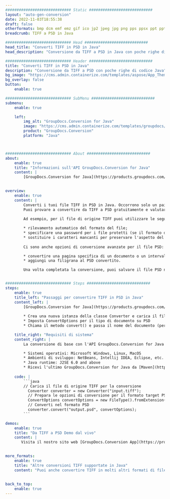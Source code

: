 ```yaml
---
############################# Static ############################
layout: "auto-gen-conversion"
date: 2022-11-03T18:55:38
draft: false
otherformats: bmp dcm emf emz gif ico jp2 jpeg jpg png pps ppsx ppt pptx psb psd svg svgz tga tif tiff webp wmf wmz
breadcrumb: TIFF a PSD in Java

############################# Head ############################
head_title: "Converti TIFF in PSD in Java"
head_description: "Conversione da TIFF a PSD in Java con poche righe di codice. Converti oltre 160 formati di file utilizzando l'API di conversione dei documenti GroupDocs per Java"

############################# Header ############################
title: "Converti TIFF in PSD in Java"
description: "Conversione da TIFF a PSD con poche righe di codice Java"
bg_image: "https://cms.admin.containerize.com/templates/aspose/App_Themes/V3/images/bg/header1.png"
bg_overlay: false
button:
    enable: true

############################# SubMenu ############################
submenu:
    enable: true

    left:
        img_alt: "GroupDocs.Conversion for Java"
        image: "https://cms.admin.containerize.com/templates/groupdocs/images/product-logos/90x90-noborder/groupdocs-conversion-java.png"
        product: "GroupDocs.Conversion"
        platform: "Java"



############################# About ############################
about:
    enable: true
    title: "Informazioni sull'API GroupDocs.Conversion for Java"
    content: |
        [GroupDocs.Conversion for Java](https://products.groupdocs.com/conversion/java/) è un'API di conversione di formati di file avanzata per la conversione tra formati di immagini e documenti popolari come Microsoft Office, OpenDocument, PDF, HTML, e-mail, CAD. e molto altro ancora con poche righe di codice. L'API nativa rileva automaticamente i formati dei documenti originali e offre molte opzioni per personalizzare i documenti convertiti. Insieme alla funzione di estrazione delle informazioni da un documento, supporta anche la memorizzazione nella cache dei risultati della conversione sul disco locale per impostazione predefinita. Tuttavia, qualsiasi tipo di archiviazione della cache può essere supportato implementando le interfacce appropriate: Amazon S3, Dropbox, Google Drive, Windows Azure, Reddis o qualsiasi altro.
    

overview:
    enable: true
    content: |
        Converti i tuoi file TIFF in PSD in Java. Occorrono solo un paio di righe di codice Java su qualsiasi piattaforma di tua scelta, come Windows, Linux, macOS.
        Puoi provare a convertire da TIFF a PSD gratuitamente e valutare la qualità dei risultati della conversione. Insieme a semplici script di conversione file, puoi provare opzioni più sofisticate per caricare il file sorgente TIFF e memorizzare l'output PSD. 
        
        Ad esempio, per il file di origine TIFF puoi utilizzare le seguenti opzioni di caricamento:

        * rilevamento automatico del formato del file;
        * specificare una password per i file protetti (se il formato del file lo supporta);
        * sostituire i caratteri mancanti per preservare l'aspetto del documento.
        
        Ci sono anche opzioni di conversione avanzate per il file PSD:

        * convertire una pagina specifica di un documento o un intervallo di pagine;
        * aggiungi una filigrana al PSD convertito.

        Una volta completata la conversione, puoi salvare il file PSD nel tuo percorso file locale o in qualsiasi archivio di terze parti come FTP, Amazon S3, Google Drive, Dropbox ecc. Nota: per convertire TIFF a PSD, non è necessario installare alcun software aggiuntivo, come MS Office, Open Office, Adobe Acrobat Reader ecc.


############################# Steps ############################
steps:
    enable: true
    title_left: "Passaggi per convertire TIFF in PSD in Java"
    content_left: |
        [GroupDocs.Conversion for Java](https://products.groupdocs.com/conversion/java/) consente agli sviluppatori di convertire facilmente il file TIFF in PSD con poche righe di codice.
        
        * Crea una nuova istanza della classe Converter e carica il file TIFF con il percorso completo
        * Imposta ConvertOptions per il tipo di documento su PSD
        * Chiama il metodo convert() e passa il nome del documento (percorso completo) e il formato (PSD) come parametro

    title_right: "Requisiti di sistema"
    content_right: |
        La conversione di base con l'API GroupDocs.Conversion for Java può essere eseguita con poche righe di codice. Le nostre API sono supportate su tutte le principali piattaforme e sistemi operativi. Prima di eseguire il codice seguente, assicurati di avere i seguenti prerequisiti installati sul tuo sistema.

        * Sistemi operativi: Microsoft Windows, Linux, MacOS
        * Ambienti di sviluppo: NetBeans, Intellij IDEA, Eclipse, etc.
        * Java runtime: J2SE 6.0 and above
        * Ricevi l'ultimo GroupDocs.Conversion for Java da [Maven](https://repository.groupdocs.com/webapp/#/artifacts/browse/tree/General/repo/com/groupdocs/groupdocs-conversion)
         
    code: |
        ```java    
        // Carica il file di origine TIFF per la conversione
          Converter converter = new Converter("input.tiff");
          // Prepara le opzioni di conversione per il formato target PSD
          ConvertOptions convertOptions = new FileType().fromExtension("psd").getConvertOptions();
          // Converti nel formato PSD
          converter.convert("output.psd", convertOptions);
        ```

demos:
    enable: true
    title: "Da TIFF a PSD Demo dal vivo"
    content: |
       Visita il nostro sito web [GroupDocs.Conversion App](https://products.groupdocs.app/conversion/family) e prova subito la conversione da TIFF a PSD. La demo gratuita ha i seguenti vantaggi
          

more_formats:
    enable: true
    title: "Altre conversioni TIFF supportate in Java"
    content: "Puoi anche convertire TIFF in molti altri formati di file. Si prega di consultare l'elenco di seguito."
       
       
back_to_top:
    enable: true
---
```

